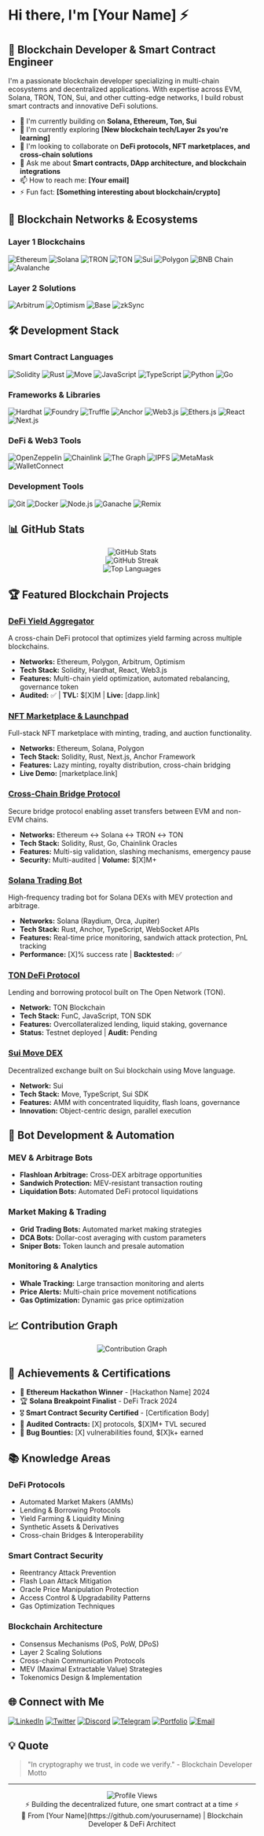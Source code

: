 # Hi there, I'm [Your Name] ⚡

## 🚀 Blockchain Developer & Smart Contract Engineer

I'm a passionate blockchain developer specializing in multi-chain ecosystems and decentralized applications. With expertise across EVM, Solana, TRON, TON, Sui, and other cutting-edge networks, I build robust smart contracts and innovative DeFi solutions.

- 🔗 I'm currently building on **Solana, Ethereum, Ton, Sui**
- 🌱 I'm currently exploring **[New blockchain tech/Layer 2s you're learning]**
- 👯 I'm looking to collaborate on **DeFi protocols, NFT marketplaces, and cross-chain solutions**
- 💬 Ask me about **Smart contracts, DApp architecture, and blockchain integrations**
- 📫 How to reach me: **[Your email]**
- ⚡ Fun fact: **[Something interesting about blockchain/crypto]**

## 🔗 Blockchain Networks & Ecosystems

### Layer 1 Blockchains
![Ethereum](https://img.shields.io/badge/-Ethereum-3C3C3D?style=flat&logo=ethereum&logoColor=white)
![Solana](https://img.shields.io/badge/-Solana-9945FF?style=flat&logo=solana&logoColor=white)
![TRON](https://img.shields.io/badge/-TRON-FF060A?style=flat&logo=tron&logoColor=white)
![TON](https://img.shields.io/badge/-TON-0088CC?style=flat&logo=telegram&logoColor=white)
![Sui](https://img.shields.io/badge/-Sui-4CA2FF?style=flat&logoColor=white)
![Polygon](https://img.shields.io/badge/-Polygon-8247E5?style=flat&logo=polygon&logoColor=white)
![BNB Chain](https://img.shields.io/badge/-BNB_Chain-F3BA2F?style=flat&logo=binance&logoColor=black)
![Avalanche](https://img.shields.io/badge/-Avalanche-E84142?style=flat&logo=avalanche&logoColor=white)

### Layer 2 Solutions
![Arbitrum](https://img.shields.io/badge/-Arbitrum-28A0F0?style=flat&logoColor=white)
![Optimism](https://img.shields.io/badge/-Optimism-FF0420?style=flat&logoColor=white)
![Base](https://img.shields.io/badge/-Base-0052FF?style=flat&logoColor=white)
![zkSync](https://img.shields.io/badge/-zkSync-1E69FF?style=flat&logoColor=white)

## 🛠️ Development Stack

### Smart Contract Languages
![Solidity](https://img.shields.io/badge/-Solidity-363636?style=flat&logo=solidity&logoColor=white)
![Rust](https://img.shields.io/badge/-Rust-000000?style=flat&logo=rust&logoColor=white)
![Move](https://img.shields.io/badge/-Move-4CA2FF?style=flat&logoColor=white)
![JavaScript](https://img.shields.io/badge/-JavaScript-F7DF1E?style=flat&logo=javascript&logoColor=black)
![TypeScript](https://img.shields.io/badge/-TypeScript-3178C6?style=flat&logo=typescript&logoColor=white)
![Python](https://img.shields.io/badge/-Python-3776AB?style=flat&logo=python&logoColor=white)
![Go](https://img.shields.io/badge/-Go-00ADD8?style=flat&logo=go&logoColor=white)

### Frameworks & Libraries
![Hardhat](https://img.shields.io/badge/-Hardhat-FFF100?style=flat&logoColor=black)
![Foundry](https://img.shields.io/badge/-Foundry-000000?style=flat&logoColor=white)
![Truffle](https://img.shields.io/badge/-Truffle-5E464D?style=flat&logoColor=white)
![Anchor](https://img.shields.io/badge/-Anchor-9945FF?style=flat&logoColor=white)
![Web3.js](https://img.shields.io/badge/-Web3.js-F16822?style=flat&logo=web3.js&logoColor=white)
![Ethers.js](https://img.shields.io/badge/-Ethers.js-3C3C3D?style=flat&logoColor=white)
![React](https://img.shields.io/badge/-React-61DAFB?style=flat&logo=react&logoColor=black)
![Next.js](https://img.shields.io/badge/-Next.js-000000?style=flat&logo=next.js&logoColor=white)

### DeFi & Web3 Tools
![OpenZeppelin](https://img.shields.io/badge/-OpenZeppelin-4E5EE4?style=flat&logoColor=white)
![Chainlink](https://img.shields.io/badge/-Chainlink-375BD2?style=flat&logo=chainlink&logoColor=white)
![The Graph](https://img.shields.io/badge/-The_Graph-6B73FF?style=flat&logoColor=white)
![IPFS](https://img.shields.io/badge/-IPFS-65C2CB?style=flat&logo=ipfs&logoColor=white)
![MetaMask](https://img.shields.io/badge/-MetaMask-F6851B?style=flat&logo=metamask&logoColor=white)
![WalletConnect](https://img.shields.io/badge/-WalletConnect-3B99FC?style=flat&logo=walletconnect&logoColor=white)

### Development Tools
![Git](https://img.shields.io/badge/-Git-F05032?style=flat&logo=git&logoColor=white)
![Docker](https://img.shields.io/badge/-Docker-2496ED?style=flat&logo=docker&logoColor=white)
![Node.js](https://img.shields.io/badge/-Node.js-339933?style=flat&logo=node.js&logoColor=white)
![Ganache](https://img.shields.io/badge/-Ganache-E4A663?style=flat&logoColor=white)
![Remix](https://img.shields.io/badge/-Remix-000000?style=flat&logoColor=white)

## 📊 GitHub Stats

<div align="center">
  <img src="https://github-readme-stats.vercel.app/api?username=bl0ckchaindev&show_icons=true&theme=tokyonight&hide_border=true&count_private=true" alt="GitHub Stats" />
</div>

<div align="center">
  <img src="https://github-readme-streak-stats.herokuapp.com/?user=bl0ckchaindev&theme=tokyonight&hide_border=true" alt="GitHub Streak" />
</div>

<div align="center">
  <img src="https://github-readme-stats.vercel.app/api/top-langs/?username=bl0ckchaindev&layout=compact&theme=tokyonight&hide_border=true" alt="Top Languages" />
</div>

## 🏆 Featured Blockchain Projects

### [DeFi Yield Aggregator](https://github.com/yourusername/defi-yield-aggregator)
A cross-chain DeFi protocol that optimizes yield farming across multiple blockchains.
- **Networks:** Ethereum, Polygon, Arbitrum, Optimism
- **Tech Stack:** Solidity, Hardhat, React, Web3.js
- **Features:** Multi-chain yield optimization, automated rebalancing, governance token
- **Audited:** ✅ | **TVL:** $[X]M | **Live:** [dapp.link]

### [NFT Marketplace & Launchpad](https://github.com/yourusername/nft-marketplace)
Full-stack NFT marketplace with minting, trading, and auction functionality.
- **Networks:** Ethereum, Solana, Polygon
- **Tech Stack:** Solidity, Rust, Next.js, Anchor Framework
- **Features:** Lazy minting, royalty distribution, cross-chain bridging
- **Live Demo:** [marketplace.link]

### [Cross-Chain Bridge Protocol](https://github.com/yourusername/cross-chain-bridge)
Secure bridge protocol enabling asset transfers between EVM and non-EVM chains.
- **Networks:** Ethereum ↔ Solana ↔ TRON ↔ TON
- **Tech Stack:** Solidity, Rust, Go, Chainlink Oracles
- **Features:** Multi-sig validation, slashing mechanisms, emergency pause
- **Security:** Multi-audited | **Volume:** $[X]M+

### [Solana Trading Bot](https://github.com/yourusername/solana-trading-bot)
High-frequency trading bot for Solana DEXs with MEV protection and arbitrage.
- **Networks:** Solana (Raydium, Orca, Jupiter)
- **Tech Stack:** Rust, Anchor, TypeScript, WebSocket APIs
- **Features:** Real-time price monitoring, sandwich attack protection, PnL tracking
- **Performance:** [X]% success rate | **Backtested:** ✅

### [TON DeFi Protocol](https://github.com/yourusername/ton-defi-protocol)
Lending and borrowing protocol built on The Open Network (TON).
- **Network:** TON Blockchain
- **Tech Stack:** FunC, JavaScript, TON SDK
- **Features:** Overcollateralized lending, liquid staking, governance
- **Status:** Testnet deployed | **Audit:** Pending

### [Sui Move DEX](https://github.com/yourusername/sui-move-dex)
Decentralized exchange built on Sui blockchain using Move language.
- **Network:** Sui
- **Tech Stack:** Move, TypeScript, Sui SDK
- **Features:** AMM with concentrated liquidity, flash loans, governance
- **Innovation:** Object-centric design, parallel execution

## 🤖 Bot Development & Automation

### MEV & Arbitrage Bots
- **Flashloan Arbitrage:** Cross-DEX arbitrage opportunities
- **Sandwich Protection:** MEV-resistant transaction routing
- **Liquidation Bots:** Automated DeFi protocol liquidations

### Market Making & Trading
- **Grid Trading Bots:** Automated market making strategies
- **DCA Bots:** Dollar-cost averaging with custom parameters
- **Sniper Bots:** Token launch and presale automation

### Monitoring & Analytics
- **Whale Tracking:** Large transaction monitoring and alerts
- **Price Alerts:** Multi-chain price movement notifications
- **Gas Optimization:** Dynamic gas price optimization

## 📈 Contribution Graph

<div align="center">
  <img src="https://github-readme-activity-graph.vercel.app/graph?username=bl0ckchaindev&theme=tokyo-night&hide_border=true" alt="Contribution Graph" />
</div>

## 🏅 Achievements & Certifications

- 🥇 **Ethereum Hackathon Winner** - [Hackathon Name] 2024
- 🏆 **Solana Breakpoint Finalist** - DeFi Track 2024
- 🎖️ **Smart Contract Security Certified** - [Certification Body]
- 📜 **Audited Contracts:** [X] protocols, $[X]M+ TVL secured
- 🌟 **Bug Bounties:** [X] vulnerabilities found, $[X]k+ earned

## 📚 Knowledge Areas

### DeFi Protocols
- Automated Market Makers (AMMs)
- Lending & Borrowing Protocols
- Yield Farming & Liquidity Mining
- Synthetic Assets & Derivatives
- Cross-chain Bridges & Interoperability

### Smart Contract Security
- Reentrancy Attack Prevention
- Flash Loan Attack Mitigation
- Oracle Price Manipulation Protection
- Access Control & Upgradability Patterns
- Gas Optimization Techniques

### Blockchain Architecture
- Consensus Mechanisms (PoS, PoW, DPoS)
- Layer 2 Scaling Solutions
- Cross-chain Communication Protocols
- MEV (Maximal Extractable Value) Strategies
- Tokenomics Design & Implementation

## 🌐 Connect with Me

[![LinkedIn](https://img.shields.io/badge/-LinkedIn-0A66C2?style=for-the-badge&logo=linkedin&logoColor=white)](https://linkedin.com/in/yourprofile)
[![Twitter](https://img.shields.io/badge/-Twitter-1DA1F2?style=for-the-badge&logo=twitter&logoColor=white)](https://twitter.com/yourhandle)
[![Discord](https://img.shields.io/badge/-Discord-5865F2?style=for-the-badge&logo=discord&logoColor=white)](https://discord.gg/yourserver)
[![Telegram](https://img.shields.io/badge/-Telegram-26A5E4?style=for-the-badge&logo=telegram&logoColor=white)](https://t.me/ryptodevc)
[![Portfolio](https://img.shields.io/badge/-Portfolio-000000?style=for-the-badge&logo=vercel&logoColor=white)](https://yourportfolio.com)
[![Email](https://img.shields.io/badge/-Email-EA4335?style=for-the-badge&logo=gmail&logoColor=white)](mailto:your.email@example.com)

## 💡 Quote

> "In cryptography we trust, in code we verify." - Blockchain Developer Motto

---

<div align="center">
  <img src="https://komarev.com/ghpvc/?username=bl0ckchaindev&color=blue&style=flat-square&label=Profile+Views" alt="Profile Views" />
</div>

<div align="center">
  ⚡ Building the decentralized future, one smart contract at a time ⚡
</div>

<div align="center">
  🔗 From [Your Name](https://github.com/yourusername) | Blockchain Developer & DeFi Architect
</div>
